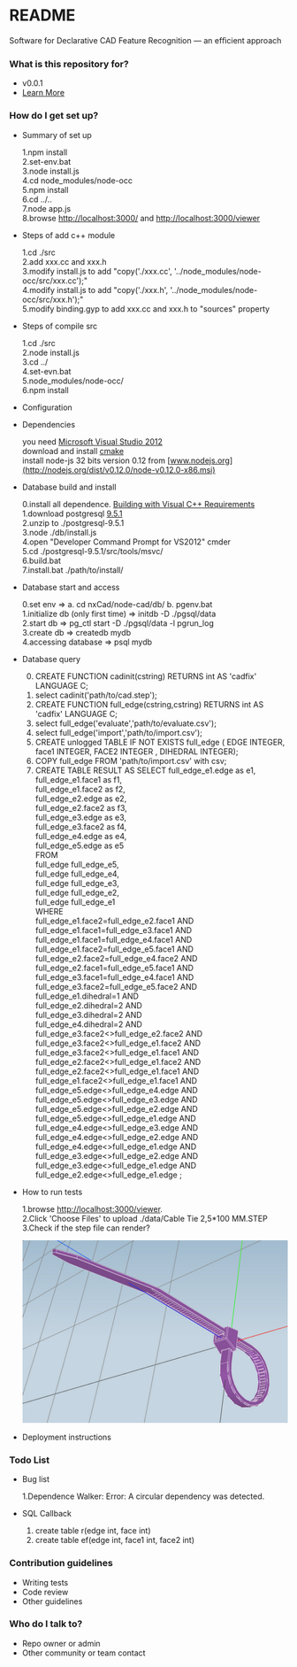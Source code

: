 # README #

Software for Declarative CAD Feature Recognition — an efﬁcient approach

### What is this repository for? ###

* v0.0.1
* [Learn More]()

### How do I get set up? ###

* Summary of set up
  
	1.npm install  
	2.set-env.bat  
	3.node install.js  
	4.cd node_modules/node-occ  
	5.npm install  
	6.cd ../..  
	7.node app.js  
	8.browse [http://localhost:3000/](http://localhost:3000/) and [http://localhost:3000/viewer](http://localhost:3000/viewer)  

* Steps of add c++ module

	1.cd ./src  
	2.add xxx.cc and xxx.h  
	3.modify install.js to add "copy('./xxx.cc', '../node_modules/node-occ/src/xxx.cc');"  
	4.modify install.js to add "copy('./xxx.h', '../node_modules/node-occ/src/xxx.h');"  
	5.modify binding.gyp to add xxx.cc and xxx.h to "sources" property  

* Steps of compile src

	1.cd ./src  
	2.node install.js  
	3.cd ../  
	4.set-evn.bat  
	5.node_modules/node-occ/  
	6.npm install  

* Configuration
* Dependencies

	you need [Microsoft Visual Studio 2012](http://www.microsoft.com/en-us/download/details.aspx?id=30682)  
	download and install [cmake](http://www.cmake.org/download/)  
	install node-js 32 bits version 0.12 from [www.nodejs.org](http://nodejs.org/dist/v0.12.0/node-v0.12.0-x86.msi)  

* Database build and install

	0.install all dependence. [Building with Visual C++ Requirements](http://www.postgresql.org/docs/devel/static/install-windows-full.html)  
	1.download postgresql [9.5.1](https://ftp.postgresql.org/pub/source/v9.5.1/postgresql-9.5.1.tar.bz2)  
	2.unzip to ./postgresql-9.5.1  
	3.node ./db/install.js  
	4.open "Developer Command Prompt for VS2012" cmder  
	5.cd ./postgresql-9.5.1/src/tools/msvc/  
	6.build.bat  
	7.install.bat ./path/to/install/  

* Database start and access

	0.set env => a. cd nxCad/node-cad/db/ b. pgenv.bat  
	1.initialize db (only first time) => initdb -D ./pgsql/data  
	2.start db => pg_ctl start -D ./pgsql/data -l pgrun_log  
	3.create db => createdb mydb  
	4.accessing database => psql mydb  

* Database query

	0. CREATE FUNCTION cadinit(cstring) RETURNS int AS 'cadfix' LANGUAGE C;  
	1. select cadinit('path/to/cad.step');  
	2. CREATE FUNCTION full_edge(cstring,cstring) RETURNS int AS 'cadfix' LANGUAGE C;  
	3. select full_edge('evaluate','path/to/evaluate.csv');  
	4. select full_edge('import','path/to/import.csv');  
	5. CREATE unlogged TABLE IF NOT EXISTS full_edge ( EDGE INTEGER, face1 INTEGER, FACE2 INTEGER , DIHEDRAL INTEGER);  
	6. COPY full_edge FROM 'path/to/import.csv' with csv;  
	7. CREATE TABLE RESULT AS SELECT
	   full_edge_e1.edge as e1,  
	   full_edge_e1.face1 as f1,  
	   full_edge_e1.face2 as f2,  
	   full_edge_e2.edge as e2,  
	   full_edge_e2.face2 as f3,  
	   full_edge_e3.edge as e3,  
	   full_edge_e3.face2 as f4,  
	   full_edge_e4.edge as e4,  
	   full_edge_e5.edge as e5  
	   FROM  
	   full_edge full_edge_e5,  
	   full_edge full_edge_e4,  
	   full_edge full_edge_e3,  
	   full_edge full_edge_e2,  
	   full_edge full_edge_e1  
	   WHERE  
	   full_edge_e1.face2=full_edge_e2.face1 AND  
	   full_edge_e1.face1=full_edge_e3.face1 AND  
	   full_edge_e1.face1=full_edge_e4.face1 AND  
	   full_edge_e1.face2=full_edge_e5.face1 AND  
	   full_edge_e2.face2=full_edge_e4.face2 AND  
	   full_edge_e2.face1=full_edge_e5.face1 AND  
	   full_edge_e3.face1=full_edge_e4.face1 AND  
	   full_edge_e3.face2=full_edge_e5.face2 AND  
	   full_edge_e1.dihedral=1 AND  
	   full_edge_e2.dihedral=2 AND  
	   full_edge_e3.dihedral=2 AND  
	   full_edge_e4.dihedral=2 AND  
	   full_edge_e3.face2<>full_edge_e2.face2 AND  
	   full_edge_e3.face2<>full_edge_e1.face2 AND  
	   full_edge_e3.face2<>full_edge_e1.face1 AND  
	   full_edge_e2.face2<>full_edge_e1.face2 AND  
	   full_edge_e2.face2<>full_edge_e1.face1 AND  
	   full_edge_e1.face2<>full_edge_e1.face1 AND  
	   full_edge_e5.edge<>full_edge_e4.edge AND  
	   full_edge_e5.edge<>full_edge_e3.edge AND  
	   full_edge_e5.edge<>full_edge_e2.edge AND  
	   full_edge_e5.edge<>full_edge_e1.edge AND  
	   full_edge_e4.edge<>full_edge_e3.edge AND  
	   full_edge_e4.edge<>full_edge_e2.edge AND  
	   full_edge_e4.edge<>full_edge_e1.edge AND  
	   full_edge_e3.edge<>full_edge_e2.edge AND  
	   full_edge_e3.edge<>full_edge_e1.edge AND  
	   full_edge_e2.edge<>full_edge_e1.edge ;  


* How to run tests

	1.browse [http://localhost:3000/viewer](http://localhost:3000/viewer).  
	2.Click 'Choose Files' to upload ./data/Cable Tie 2,5*100 MM.STEP  
	3.Check if the step file can render?  


	![Image of Cable Tie](./data/CableTie.png)  

* Deployment instructions

### Todo List ###

* Bug list

	1.Dependence Walker: Error: A circular dependency was detected.

* SQL Callback

	1. create table r(edge int, face int)  
	2. create table ef(edge int, face1 int, face2 int)

### Contribution guidelines ###

* Writing tests
* Code review
* Other guidelines

### Who do I talk to? ###

* Repo owner or admin
* Other community or team contact